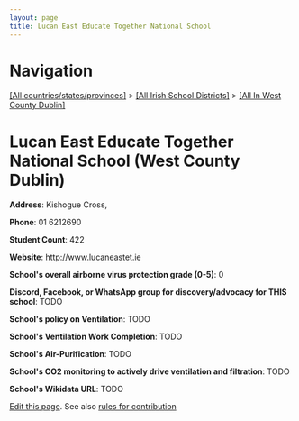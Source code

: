 ```yaml
---
layout: page
title: Lucan East Educate Together National School
---
```

# Navigation

[[All countries/states/provinces]](../../..) > [[All Irish School Districts]](../..) > [[All In West County Dublin]](..)

# Lucan East Educate Together National School (West County Dublin)

**Address**: Kishogue Cross,

**Phone**: 01 6212690

**Student Count**: 422

**Website**: <http://www.lucaneastet.ie>

**School's overall airborne virus protection grade (0-5)**: 0

**Discord, Facebook, or WhatsApp group for discovery/advocacy for THIS school**: TODO

**School's policy on Ventilation**: TODO

**School's Ventilation Work Completion**: TODO

**School's Air-Purification**: TODO

**School's CO2 monitoring to actively drive ventilation and filtration**: TODO

**School's Wikidata URL**: TODO


[Edit this page](https://github.com/ventilate-schools/Ireland/edit/main/./Dublin_West_County_Dublin/Lucan_East_Educate_Together_National_School.md). See also [rules for contribution](../../../contribution-rules/)